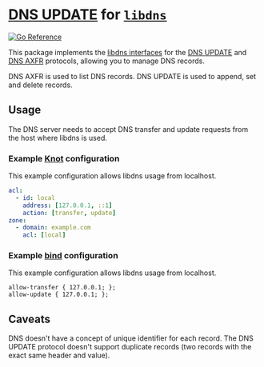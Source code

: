 [DNS UPDATE] for [`libdns`](https://github.com/libdns/libdns)
=======================

[![Go Reference](https://pkg.go.dev/badge/test.svg)](https://pkg.go.dev/github.com/libdns/dnsupdate)

This package implements the [libdns interfaces](https://github.com/libdns/libdns) for the [DNS UPDATE] and [DNS AXFR] protocols, allowing you to manage DNS records.

DNS AXFR is used to list DNS records. DNS UPDATE is used to append, set and delete records.

## Usage

The DNS server needs to accept DNS transfer and update requests from the host where libdns is used.

### Example [Knot] configuration

This example configuration allows libdns usage from localhost.

```yaml
acl:
  - id: local
    address: [127.0.0.1, ::1]
    action: [transfer, update]
zone:
  - domain: example.com
    acl: [local]
```

### Example [bind] configuration

This example configuration allows libdns usage from localhost.

```
allow-transfer { 127.0.0.1; };
allow-update { 127.0.0.1; };
```

## Caveats

DNS doesn't have a concept of unique identifier for each record. The DNS UPDATE protocol doesn't support duplicate records (two records with the exact same header and value).

[DNS UPDATE]: https://www.rfc-editor.org/rfc/rfc2136
[DNS AXFR]: https://datatracker.ietf.org/doc/html/rfc5936
[Knot]: https://www.knot-dns.cz/
[bind]: https://www.isc.org/bind/

